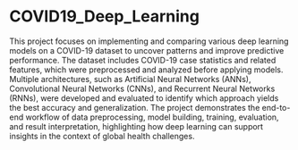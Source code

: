 # COVID19_Deep_Learning

This project focuses on implementing and comparing various deep learning models on a COVID-19 dataset to uncover patterns and improve predictive performance. The dataset includes COVID-19 case statistics and related features, which were preprocessed and analyzed before applying models. Multiple architectures, such as Artificial Neural Networks (ANNs), Convolutional Neural Networks (CNNs), and Recurrent Neural Networks (RNNs), were developed and evaluated to identify which approach yields the best accuracy and generalization. The project demonstrates the end-to-end workflow of data preprocessing, model building, training, evaluation, and result interpretation, highlighting how deep learning can support insights in the context of global health challenges.
